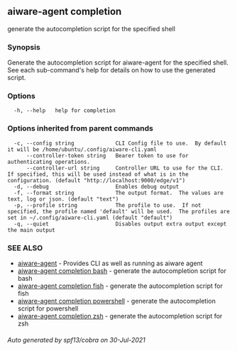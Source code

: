 ## aiware-agent completion

generate the autocompletion script for the specified shell

### Synopsis


Generate the autocompletion script for aiware-agent for the specified shell.
See each sub-command's help for details on how to use the generated script.


### Options

```
  -h, --help   help for completion
```

### Options inherited from parent commands

```
  -c, --config string             CLI Config file to use.  By default it will be /home/ubuntu/.config/aiware-cli.yaml
      --controller-token string   Bearer token to use for authenticating operations.
      --controller-url string     Controller URL to use for the CLI.  If specified, this will be used instead of what is in the configuration. (default "http://localhost:9000/edge/v1")
  -d, --debug                     Enables debug output
  -f, --format string             The output format.  The values are text, log or json. (default "text")
  -p, --profile string            The profile to use.  If not specified, the profile named 'default' will be used.  The profiles are set in ~/.config/aiware-cli.yaml (default "default")
  -q, --quiet                     Disables output extra output except the main output
```

### SEE ALSO

* [aiware-agent](/cli/aiware-agent.md)	 - Provides CLI as well as running as aiware agent
* [aiware-agent completion bash](/cli/aiware-agent_completion_bash.md)	 - generate the autocompletion script for bash
* [aiware-agent completion fish](/cli/aiware-agent_completion_fish.md)	 - generate the autocompletion script for fish
* [aiware-agent completion powershell](/cli/aiware-agent_completion_powershell.md)	 - generate the autocompletion script for powershell
* [aiware-agent completion zsh](/cli/aiware-agent_completion_zsh.md)	 - generate the autocompletion script for zsh

###### Auto generated by spf13/cobra on 30-Jul-2021
